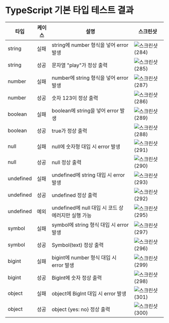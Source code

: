 # TypeScript 기본 타입 테스트 결과

| 타입      | 케이스 | 설명                                                | 스크린샷                                                                              |
| --------- | ------ | --------------------------------------------------- | ------------------------------------------------------------------------------------- |
| string    | 실패   | string에 number 형식을 넣어 error 발생              | ![스크린샷(284)](<attachment:c4e95a2b-d961-47ba-bfa2-9190b33ea2f2:스크린샷(284).png>) |
| string    | 성공   | 문자열 "play"가 정상 출력                           | ![스크린샷(285)](<attachment:ff863fc8-193a-41be-9fb3-1f49badfd02f:스크린샷(285).png>) |
| number    | 실패   | number에 string 형식을 넣어 error 발생              | ![스크린샷(287)](<attachment:d3acb9c8-adf3-4e73-b1c8-cd668b3dbdd6:스크린샷(287).png>) |
| number    | 성공   | 숫자 123이 정상 출력                                | ![스크린샷(286)](<attachment:dc84dfbe-f4dc-46c7-89a5-fe22f0b2b471:스크린샷(286).png>) |
| boolean   | 실패   | boolean에 string을 넣어 error 발생                  | ![스크린샷(289)](<attachment:2ce1765b-1cd2-4b46-92cc-bd9269290e6b:스크린샷(289).png>) |
| boolean   | 성공   | true가 정상 출력                                    | ![스크린샷(288)](<attachment:35a0a506-e7e1-445c-b8c3-c2677aed510f:스크린샷(288).png>) |
| null      | 실패   | null에 숫자형 대입 시 error 발생                    | ![스크린샷(291)](<attachment:ffc738ea-3855-4b9d-9716-00065b3ae2ef:스크린샷(291).png>) |
| null      | 성공   | null 정상 출력                                      | ![스크린샷(290)](<attachment:d466f79d-2716-41c5-97e1-b4ab90f2341d:스크린샷(290).png>) |
| undefined | 실패   | undefined에 string 대입 시 error 발생               | ![스크린샷(293)](<attachment:bfb4fdef-c68f-4862-927b-880a8c84b0bc:스크린샷(293).png>) |
| undefined | 성공   | undefined 정상 출력                                 | ![스크린샷(292)](<attachment:e99855bb-9a80-411a-9bc5-4679547b955a:스크린샷(292).png>) |
| undefined | 예외   | undefined에 null 대입 시 코드 상 에러지만 실행 가능 | ![스크린샷(295)](<attachment:6bcd68fc-9897-411b-b4d0-a58567333854:스크린샷(295).png>) |
| symbol    | 실패   | symbol에 string 형식 대입 시 error 발생             | ![스크린샷(297)](<attachment:ae0a41aa-5e3f-4bdd-9590-67a8e3a6d661:스크린샷(297).png>) |
| symbol    | 성공   | Symbol(text) 정상 출력                              | ![스크린샷(296)](<attachment:ab756f79-ff00-4a77-a434-6f706134a49f:스크린샷(296).png>) |
| bigint    | 실패   | bigint에 number 형식 대입 시 error 발생             | ![스크린샷(299)](<attachment:33b3a5f2-21a5-4697-8557-94759bbf499f:스크린샷(299).png>) |
| bigint    | 성공   | BigInt에 숫자 정상 출력                             | ![스크린샷(298)](<attachment:2e4a65fd-674a-4f4b-83e3-82527bf74c29:스크린샷(298).png>) |
| object    | 실패   | object에 BigInt 대입 시 error 발생                  | ![스크린샷(301)](<attachment:d03c1921-0abe-44dc-bf8e-9a64c683a8c7:스크린샷(301).png>) |
| object    | 성공   | object {yes: no} 정상 출력                          | ![스크린샷(300)](<attachment:dd89f173-fe42-41c2-ad9e-3b7b83f08e8:스크린샷(300).png>)  |
